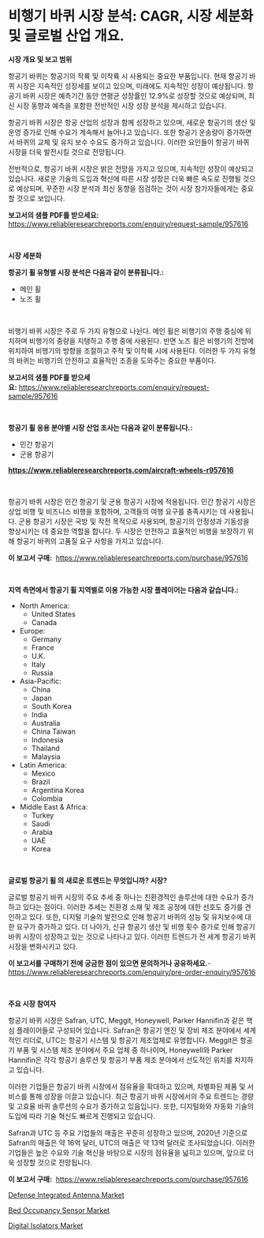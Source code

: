 <p><h1>비행기 바퀴 시장 분석: CAGR, 시장 세분화 및 글로벌 산업 개요.</h1></p><p><strong>시장 개요 및 보고 범위</strong></p>
<p><p>항공기 바퀴는 항공기의 착륙 및 이착륙 시 사용되는 중요한 부품입니다. 현재 항공기 바퀴 시장은 지속적인 성장세를 보이고 있으며, 미래에도 지속적인 성장이 예상됩니다. 항공기 바퀴 시장은 예측기간 동안 연평균 성장률인 12.9%로 성장할 것으로 예상되며, 최신 시장 동향과 예측을 포함한 전반적인 시장 성장 분석을 제시하고 있습니다.</p><p>항공기 바퀴 시장은 항공 산업의 성장과 함께 성장하고 있으며, 새로운 항공기의 생산 및 운영 증가로 인해 수요가 계속해서 늘어나고 있습니다. 또한 항공기 운송량이 증가하면서 바퀴의 교체 및 유지 보수 수요도 증가하고 있습니다. 이러한 요인들이 항공기 바퀴 시장을 더욱 발전시킬 것으로 전망됩니다.</p><p>전반적으로, 항공기 바퀴 시장은 밝은 전망을 가지고 있으며, 지속적인 성장이 예상되고 있습니다. 새로운 기술의 도입과 혁신에 따른 시장 성장은 더욱 빠른 속도로 진행될 것으로 예상되며, 꾸준한 시장 분석과 최신 동향을 점검하는 것이 시장 참가자들에게는 중요할 것으로 보입니다.</p></p>
<p><strong>보고서의 샘플 PDF를 받으세요:</strong> <a href="https://www.reliableresearchreports.com/enquiry/request-sample/957616">https://www.reliableresearchreports.com/enquiry/request-sample/957616</a></p>
<p>&nbsp;</p>
<p><strong>시장 세분화</strong></p>
<p><strong>항공기 휠 유형별 시장 분석은 다음과 같이 분류됩니다.:</strong></p>
<p><ul><li>메인 휠</li><li>노즈 휠</li></ul></p>
<p>&nbsp;</p>
<p><p>비행기 바퀴 시장은 주로 두 가지 유형으로 나뉜다. 메인 휠은 비행기의 주행 중심에 위치하며 비행기의 중량을 지탱하고 주행 중에 사용된다. 반면 노즈 휠은 비행기의 전방에 위치하여 비행기의 방향을 조절하고 주착 및 이착륙 시에 사용된다. 이러한 두 가지 유형의 바퀴는 비행기의 안전하고 효율적인 조종을 도와주는 중요한 부품이다.</p></p>
<p><strong>보고서의 샘플 PDF를 받으세요:</strong>&nbsp;<a href="https://www.reliableresearchreports.com/enquiry/request-sample/957616">https://www.reliableresearchreports.com/enquiry/request-sample/957616</a></p>
<p>&nbsp;</p>
<p><strong> 항공기 휠 응용 분야별 시장 산업 조사는 다음과 같이 분류됩니다.:</strong></p>
<p><ul><li>민간 항공기</li><li>군용 항공기</li></ul></p>
<p><strong><a href="https://www.reliableresearchreports.com/aircraft-wheels-r957616">https://www.reliableresearchreports.com/aircraft-wheels-r957616</a></strong></p>
<p>&nbsp;</p>
<p><p>항공기 바퀴 시장은 민간 항공기 및 군용 항공기 시장에 적용됩니다. 민간 항공기 시장은 상업 비행 및 비즈니스 비행을 포함하며, 고객들의 여행 요구를 충족시키는 데 사용됩니다. 군용 항공기 시장은 국방 및 작전 목적으로 사용되며, 항공기의 안정성과 기동성을 향상시키는 데 중요한 역할을 합니다. 두 시장은 안전하고 효율적인 비행을 보장하기 위해 항공기 바퀴의 고품질 요구 사항을 가지고 있습니다.</p></p>
<p><strong>이 보고서 구매:</strong>&nbsp; <a href="https://www.reliableresearchreports.com/purchase/957616">https://www.reliableresearchreports.com/purchase/957616</a></p>
<p>&nbsp;</p>
<p><strong>지역 측면에서 항공기 휠 지역별로 이용 가능한 시장 플레이어는 다음과 같습니다.:</strong></p>
<p><ul>
    <li>
        North America:
        <ul>
            <li>United States</li>
            <li>Canada</li>
        </ul>
    </li>
    <li>
        Europe:
        <ul>
            <li>Germany</li>
            <li>France</li>
            <li>U.K.</li>
            <li>Italy</li>
            <li>Russia</li>
        </ul>
    </li>
    <li>
        Asia-Pacific:
        <ul>
            <li>China</li>
            <li>Japan</li>
            <li>South Korea</li>
            <li>India</li>
            <li>Australia</li>
            <li>China Taiwan</li>
            <li>Indonesia</li>
            <li>Thailand</li>
            <li>Malaysia</li>
        </ul>
    </li>
    <li>
        Latin America:
        <ul>
            <li>Mexico</li>
            <li>Brazil</li>
            <li>Argentina Korea</li>
            <li>Colombia</li>
        </ul>
    </li>
    <li>
        Middle East & Africa:
        <ul>
            <li>Turkey</li>
            <li>Saudi</li>
            <li>Arabia</li>
            <li>UAE</li>
            <li>Korea</li>
        </ul>
    </li>
    </ul></p>
<p>&nbsp;</p>
<p><strong>글로벌 항공기 휠 의 새로운 트렌드는 무엇입니까? 시장?</strong></p>
<p><p>글로벌 항공기 바퀴 시장의 주요 추세 중 하나는 친환경적인 솔루션에 대한 수요가 증가하고 있다는 점이다. 이러한 추세는 친환경 소재 및 제조 공정에 대한 선호도 증가를 견인하고 있다. 또한, 디지털 기술의 발전으로 인해 항공기 바퀴의 성능 및 유지보수에 대한 요구가 증가하고 있다. 더 나아가, 신규 항공기 생산 및 비행 횟수 증가로 인해 항공기 바퀴 시장이 성장하고 있는 것으로 나타나고 있다. 이러한 트렌드가 전 세계 항공기 바퀴 시장을 변화시키고 있다.</p></p>
<p><strong>이 보고서를 구매하기 전에 궁금한 점이 있으면 문의하거나 공유하세요.</strong>- <a href="https://www.reliableresearchreports.com/enquiry/pre-order-enquiry/957616">https://www.reliableresearchreports.com/enquiry/pre-order-enquiry/957616</a></p>
<p>&nbsp;</p>
<p><strong>주요 시장 참여자</strong></p>
<p><p>항공기 바퀴 시장은 Safran, UTC, Meggit, Honeywell, Parker Hannifin과 같은 핵심 플레이어들로 구성되어 있습니다. Safran은 항공기 엔진 및 장비 제조 분야에서 세계적인 리더로, UTC는 항공기 시스템 및 항공기 제조업체로 유명합니다. Meggit은 항공기 부품 및 시스템 제조 분야에서 주요 업체 중 하나이며, Honeywell와 Parker Hannifin은 각각 항공기 솔루션 및 항공기 부품 제조 분야에서 선도적인 위치를 차지하고 있습니다.</p><p>이러한 기업들은 항공기 바퀴 시장에서 점유율을 확대하고 있으며, 차별화된 제품 및 서비스를 통해 성장을 이끌고 있습니다. 최근 항공기 바퀴 시장에서의 주요 트렌드는 경량 및 고효율 바퀴 솔루션의 수요가 증가하고 있음입니다. 또한, 디지털화와 자동화 기술의 도입에 따라 기술 혁신도 빠르게 진행되고 있습니다.</p><p>Safran과 UTC 등 주요 기업들의 매출은 꾸준히 성장하고 있으며, 2020년 기준으로 Safran의 매출은 약 16억 달러, UTC의 매출은 약 13억 달러로 조사되었습니다. 이러한 기업들은 높은 수요와 기술 혁신을 바탕으로 시장의 점유율을 넓히고 있으며, 앞으로 더욱 성장할 것으로 전망됩니다.</p></p>
<p><strong>이 보고서 구매:</strong>&nbsp;&nbsp;<a href="https://www.reliableresearchreports.com/purchase/957616">https://www.reliableresearchreports.com/purchase/957616</a></p>
<p><p><a href="https://www.linkedin.com/pulse/analyzing-defense-integrated-antenna-market-global-industry-perspective-bb9cf?trackingId=lLRKxbTc1ABzJYDpldD2Ug%3D%3D">Defense Integrated Antenna Market</a></p><p><a href="https://www.linkedin.com/pulse/bed-occupancy-sensor-market-comprehensive-assessment-type-ikcbc?trackingId=RM0JKN4DNCIrsL7oeEydEg%3D%3D">Bed Occupancy Sensor Market</a></p><p><a href="https://www.linkedin.com/pulse/decoding-digital-isolators-market-metrics-share-trends-growth-jtiaf?trackingId=uAZHGN8Q8vPulqzxl8Vzwg%3D%3D">Digital Isolators Market</a></p></p>